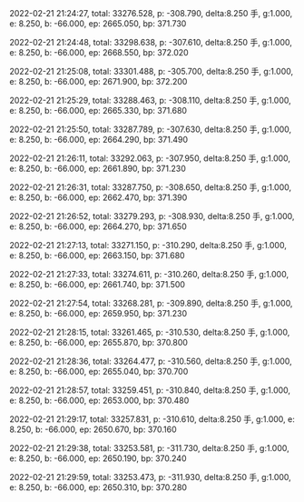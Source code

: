 2022-02-21 21:24:27, total: 33276.528, p: -308.790, delta:8.250 手, g:1.000, e: 8.250, b: -66.000, ep: 2665.050, bp: 371.730

2022-02-21 21:24:48, total: 33298.638, p: -307.610, delta:8.250 手, g:1.000, e: 8.250, b: -66.000, ep: 2668.550, bp: 372.020

2022-02-21 21:25:08, total: 33301.488, p: -305.700, delta:8.250 手, g:1.000, e: 8.250, b: -66.000, ep: 2671.900, bp: 372.200

2022-02-21 21:25:29, total: 33288.463, p: -308.110, delta:8.250 手, g:1.000, e: 8.250, b: -66.000, ep: 2665.330, bp: 371.680

2022-02-21 21:25:50, total: 33287.789, p: -307.630, delta:8.250 手, g:1.000, e: 8.250, b: -66.000, ep: 2664.290, bp: 371.490

2022-02-21 21:26:11, total: 33292.063, p: -307.950, delta:8.250 手, g:1.000, e: 8.250, b: -66.000, ep: 2661.890, bp: 371.230

2022-02-21 21:26:31, total: 33287.750, p: -308.650, delta:8.250 手, g:1.000, e: 8.250, b: -66.000, ep: 2662.470, bp: 371.390

2022-02-21 21:26:52, total: 33279.293, p: -308.930, delta:8.250 手, g:1.000, e: 8.250, b: -66.000, ep: 2664.270, bp: 371.650

2022-02-21 21:27:13, total: 33271.150, p: -310.290, delta:8.250 手, g:1.000, e: 8.250, b: -66.000, ep: 2663.150, bp: 371.680

2022-02-21 21:27:33, total: 33274.611, p: -310.260, delta:8.250 手, g:1.000, e: 8.250, b: -66.000, ep: 2661.740, bp: 371.500

2022-02-21 21:27:54, total: 33268.281, p: -309.890, delta:8.250 手, g:1.000, e: 8.250, b: -66.000, ep: 2659.950, bp: 371.230

2022-02-21 21:28:15, total: 33261.465, p: -310.530, delta:8.250 手, g:1.000, e: 8.250, b: -66.000, ep: 2655.870, bp: 370.800

2022-02-21 21:28:36, total: 33264.477, p: -310.560, delta:8.250 手, g:1.000, e: 8.250, b: -66.000, ep: 2655.040, bp: 370.700

2022-02-21 21:28:57, total: 33259.451, p: -310.840, delta:8.250 手, g:1.000, e: 8.250, b: -66.000, ep: 2653.000, bp: 370.480

2022-02-21 21:29:17, total: 33257.831, p: -310.610, delta:8.250 手, g:1.000, e: 8.250, b: -66.000, ep: 2650.670, bp: 370.160

2022-02-21 21:29:38, total: 33253.581, p: -311.730, delta:8.250 手, g:1.000, e: 8.250, b: -66.000, ep: 2650.190, bp: 370.240

2022-02-21 21:29:59, total: 33253.473, p: -311.930, delta:8.250 手, g:1.000, e: 8.250, b: -66.000, ep: 2650.310, bp: 370.280